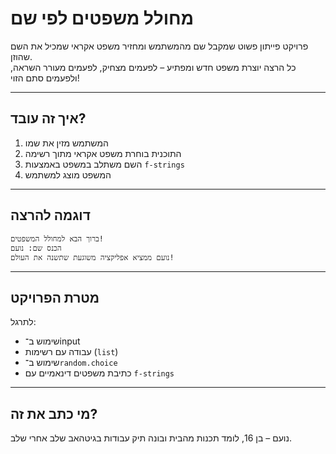 # מחולל משפטים לפי שם

פרויקט פייתון פשוט שמקבל שם מהמשתמש ומחזיר משפט אקראי שמכיל את השם שהוזן.  
כל הרצה יוצרת משפט חדש ומפתיע – לפעמים מצחיק, לפעמים מעורר השראה, ולפעמים סתם הזוי!

---

## איך זה עובד?

1. המשתמש מזין את שמו
2. התוכנית בוחרת משפט אקראי מתוך רשימה
3. השם משתלב במשפט באמצעות `f-strings`
4. המשפט מוצג למשתמש

---

## דוגמה להרצה

```
ברוך הבא למחולל המשפטים!
הכנס שם: נועם
נועם ממציא אפליקציה משוגעת שתשנה את העולם!
```

---

## מטרת הפרויקט

לתרגל:
- שימוש ב־input
- עבודה עם רשימות (`list`)
- שימוש ב־`random.choice`
- כתיבת משפטים דינאמיים עם `f-strings`

---

## מי כתב את זה?

נועם – בן 16, לומד תכנות מהבית ובונה תיק עבודות בגיטהאב שלב אחרי שלב.
